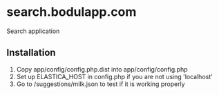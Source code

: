 search.bodulapp.com
===================

Search application


Installation
-----

1) Copy app/config/config.php.dist into app/config/config.php
2) Set up ELASTICA_HOST in config.php if you are not using 'localhost'
3) Go to /suggestions/milk.json to test if it is working properly
